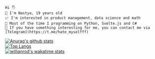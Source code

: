    Hi 🖐  
    🌈 I'm Nastya, 19 years old
    📈 I'm interested in product management, data science and math  
    🔪 Most of the time I programming on Python, Svelte.js and C#  
    💌 If you have something interesting for me, you can contact me via [Telegram](https://t.me/hate_myselfff)   



[![Anurag's github stats](https://github-readme-stats.vercel.app/api?username=tpofd&show_icons=true&hide=prs&theme=react)](https://github.com/anuraghazra/github-readme-stats)  
[![Top Langs](https://github-readme-stats.vercel.app/api/top-langs/?username=tpofd&layout=compact&hide=ShaderLab&theme=react)](https://github.com/anuraghazra/github-readme-stats)   
[![willianrod's wakatime stats](https://github-readme-stats.vercel.app/api/wakatime?username=agisina&theme=react)](https://github.com/anuraghazra/github-readme-stats)

